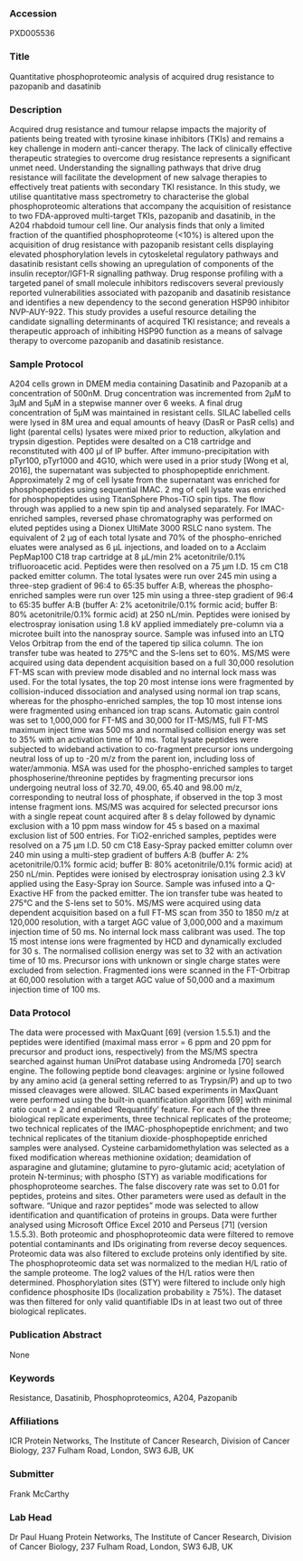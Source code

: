 ### Accession
PXD005536

### Title
Quantitative phosphoproteomic analysis of acquired drug resistance to pazopanib and dasatinib

### Description
Acquired drug resistance and tumour relapse impacts the majority of patients being treated with tyrosine kinase inhibitors (TKIs) and remains a key challenge in modern anti-cancer therapy. The lack of clinically effective therapeutic strategies to overcome drug resistance represents a significant unmet need. Understanding the signalling pathways that drive drug resistance will facilitate the development of new salvage therapies to effectively treat patients with secondary TKI resistance. In this study, we utilise quantitative mass spectrometry to characterise the global phosphoproteomic alterations that accompany the acquisition of resistance to two FDA-approved multi-target TKIs, pazopanib and dasatinib, in the A204 rhabdoid tumour cell line. Our analysis finds that only a limited fraction of the quantified phosphoproteome (<10%) is altered upon the acquisition of drug resistance with pazopanib resistant cells displaying elevated phosphorylation levels in cytoskeletal regulatory pathways and dasatinib resistant cells showing an upregulation of components of the insulin receptor/IGF1-R signalling pathway. Drug response profiling with a targeted panel of small molecule inhibitors rediscovers several previously reported vulnerabilities associated with pazopanib and dasatinib resistance and identifies a new dependency to the second generation HSP90 inhibitor NVP-AUY-922. This study provides a useful resource detailing the candidate signalling determinants of acquired TKI resistance; and reveals a therapeutic approach of inhibiting HSP90 function as a means of salvage therapy to overcome pazopanib and dasatinib resistance.

### Sample Protocol
A204 cells grown in DMEM media containing Dasatinib and Pazopanib at a concentration of 500nM. Drug concentration was incremented from 2µM to 3µM and 5µM in a stepwise manner over 6 weeks. A final drug concentration of 5µM was maintained in resistant cells. SILAC labelled cells were lysed in 8M urea and equal amounts of heavy (DasR or PasR cells) and light (parental cells) lysates were mixed prior to reduction, alkylation and trypsin digestion. Peptides were desalted on a C18 cartridge and reconstituted with 400 µl of IP buffer. After immuno-precipitation with pTyr100, pTyr1000 and 4G10, which were used in a prior study [Wong et al, 2016], the supernatant was subjected to phosphopeptide enrichment. Approximately 2 mg of cell lysate from the supernatant was enriched for phosphopeptides using sequential IMAC.  2 mg of cell lysate was enriched for phosphopeptides using TitanSphere Phos-TiO spin tips. The flow through was applied to a new spin tip and analysed separately. For IMAC-enriched samples, reversed phase chromatography was performed on eluted peptides using a Dionex UltiMate 3000 RSLC nano system. The equivalent of 2 µg of each total lysate and 70% of the phospho-enriched eluates were analysed as 6 µL injections, and loaded on to a Acclaim PepMap100 C18 trap cartridge at 8 µL/min 2% acetonitrile/0.1% trifluoroacetic acid. Peptides were then resolved on a 75 µm I.D. 15 cm C18 packed emitter column. The total lysates were run over 245 min using a three-step gradient of 96:4 to 65:35 buffer A:B, whereas the phospho-enriched samples were run over 125 min using a three-step gradient of 96:4 to 65:35 buffer A:B (buffer A: 2% acetonitrile/0.1% formic acid; buffer B: 80% acetonitrile/0.1% formic acid) at 250 nL/min. Peptides were ionised by electrospray ionisation using 1.8 kV applied immediately pre-column via a microtee built into the nanospray source. Sample was infused into an LTQ Velos Orbitrap from the end of the tapered tip silica column. The ion transfer tube was heated to 275°C and the S-lens set to 60%. MS/MS were acquired using data dependent acquisition based on a full 30,000 resolution FT-MS scan with preview mode disabled and no internal lock mass was used. For the total lysates, the top 20 most intense ions were fragmented by collision-induced dissociation and analysed using normal ion trap scans, whereas for the phospho-enriched samples, the top 10 most intense ions were fragmented using enhanced ion trap scans. Automatic gain control was set to 1,000,000 for FT-MS and 30,000 for IT-MS/MS, full FT-MS maximum inject time was 500 ms and normalised collision energy was set to 35% with an activation time of 10 ms. Total lysate peptides were subjected to wideband activation to co-fragment precursor ions undergoing neutral loss of up to -20 m/z from the parent ion, including loss of water/ammonia. MSA was used for the phospho-enriched samples to target phosphoserine/threonine peptides by fragmenting precursor ions undergoing neutral loss of 32.70, 49.00, 65.40 and 98.00 m/z, corresponding to neutral loss of phosphate, if observed in the top 3 most intense fragment ions. MS/MS was acquired for selected precursor ions with a single repeat count acquired after 8 s delay followed by dynamic exclusion with a 10 ppm mass window for 45 s based on a maximal exclusion list of 500 entries.  For TiO2-enriched samples, peptides were resolved on a 75 µm I.D. 50 cm C18 Easy-Spray packed emitter column over 240 min using a multi-step gradient of buffers A:B (buffer A: 2% acetonitrile/0.1% formic acid; buffer B: 80% acetonitrile/0.1% formic acid) at 250 nL/min.  Peptides were ionised by electrospray ionisation using 2.3 kV applied using the Easy-Spray ion Source.  Sample was infused into a Q-Exactive HF from the packed emitter.  The ion transfer tube was heated to 275°C and the S-lens set to 50%.  MS/MS were acquired using data dependent acquisition based on a full FT-MS scan from 350 to 1850 m/z at 120,000 resolution, with a target AGC value of 3,000,000 and a maximum injection time of 50 ms.  No internal lock mass calibrant was used.  The top 15 most intense ions were fragmented by HCD and dynamically excluded for 30 s.  The normalised collision energy was set to 32 with an activation time of 10 ms.  Precursor ions with unknown or single charge states were excluded from selection.  Fragmented ions were scanned in the FT-Orbitrap at 60,000 resolution with a target AGC value of 50,000 and a maximum injection time of 100 ms.

### Data Protocol
The data were processed with MaxQuant [69] (version 1.5.5.1) and the peptides were identified (maximal mass error = 6 ppm and 20 ppm for precursor and product ions, respectively) from the MS/MS spectra searched against human UniProt database using Andromeda [70] search engine. The following peptide bond cleavages: arginine or lysine followed by any amino acid (a general setting referred to as Trypsin/P) and up to two missed cleavages were allowed. SILAC based experiments in MaxQuant were performed using the built-in quantification algorithm [69] with minimal ratio count = 2 and enabled ‘Requantify’ feature. For each of the three biological replicate experiments, three technical replicates of the proteome; two technical replicates of the IMAC-phosphopeptide enrichment; and two technical replicates of the titanium dioxide-phosphopeptide enriched samples were analysed. Cysteine carbamidomethylation was selected as a fixed modification whereas methionine oxidation; deamidation of asparagine and glutamine; glutamine to pyro-glutamic acid; acetylation of protein N-terminus; with phospho (STY) as variable modifications for phosphoproteome searches. The false discovery rate was set to 0.01 for peptides, proteins and sites. Other parameters were used as default in the software. “Unique and razor peptides” mode was selected to allow identification and quantification of proteins in groups. Data were further analysed using Microsoft Office Excel 2010 and Perseus [71] (version 1.5.5.3). Both proteomic and phosphoproteomic data were filtered to remove potential contaminants and IDs originating from reverse decoy sequences. Proteomic data was also filtered  to exclude proteins only identified by site. The phosphoproteomic data set was normalized to the median H/L ratio of the sample proteome. The log2 values of the H/L ratios were then determined. Phosphorylation sites (STY) were filtered to include only high confidence phosphosite IDs (localization probability ≥ 75%). The dataset was then filtered for only valid quantifiable IDs in at least two out of three biological replicates.

### Publication Abstract
None

### Keywords
Resistance, Dasatinib, Phosphoproteomics, A204, Pazopanib

### Affiliations
ICR
Protein Networks, The Institute of Cancer Research, Division of Cancer Biology, 237 Fulham Road, London, SW3 6JB, UK

### Submitter
Frank McCarthy

### Lab Head
Dr Paul Huang
Protein Networks, The Institute of Cancer Research, Division of Cancer Biology, 237 Fulham Road, London, SW3 6JB, UK


